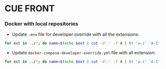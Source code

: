 CUE FRONT
==========

### Docker with local repositories
- Update `.env` file for developer override with all the extensions:

```bash
for ext in ../*; do name=$(echo $ext | cut -d'-' -f 4 | tr 'a-z' 'A-Z'); [ "$name" != "" ] && echo "EXTENSION_${name}_PATH=${ext}" >> .env ; done;
```

- Update `docker-compose-developer-override.yml` file with all extension:

```bash
for ext in ../*; do name=$(echo $ext | cut -d'-' -f 4 | tr 'a-z' 'A-Z'); [ "$name" != "" ] && echo "- \${EXTENSION_${name}_PATH}:/srv/$(echo $ext | cut -d'/' -f 2)/:ro" ; done;
```

<!--stackedit_data:
eyJoaXN0b3J5IjpbOTQ4NTM2NzgzXX0=
-->